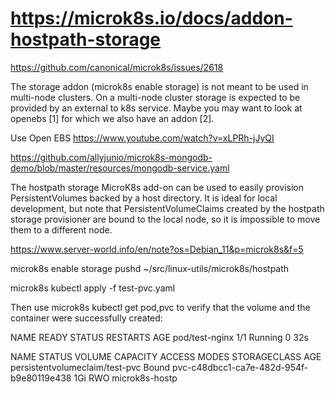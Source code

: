 
# https://microk8s.io/docs/addon-hostpath-storage
https://github.com/canonical/microk8s/issues/2618

The storage addon (microk8s enable storage) is not meant to be used in multi-node clusters. On a multi-node cluster storage is expected to be provided by an external to k8s service. Maybe you may want to look at openebs [1] for which we also have an addon [2].

Use Open EBS
https://www.youtube.com/watch?v=xLPRh-jJyQI

https://github.com/allyjunio/microk8s-mongodb-demo/blob/master/resources/mongodb-service.yaml


The hostpath storage MicroK8s add-on can be used to easily provision PersistentVolumes backed by a host directory. It is ideal for local development, but note that PersistentVolumeClaims created by the hostpath storage provisioner are bound to the local node, so it is impossible to move them to a different node.

https://www.server-world.info/en/note?os=Debian_11&p=microk8s&f=5

microk8s enable storage
pushd ~/src/linux-utils/microk8s/hostpath

microk8s kubectl apply -f test-pvc.yaml

Then use microk8s kubectl get pod,pvc to verify that the volume and the container were successfully created:

NAME             READY   STATUS    RESTARTS   AGE
pod/test-nginx   1/1     Running   0          32s

NAME                             STATUS   VOLUME                                     CAPACITY   ACCESS MODES   STORAGECLASS        AGE
persistentvolumeclaim/test-pvc   Bound    pvc-c48dbcc1-ca7e-482d-954f-b9e80119e438   1Gi        RWO            microk8s-hostp